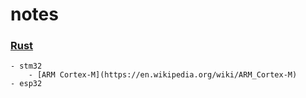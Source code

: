 # notes

### [Rust](https://github.com/a-givertzman/notes/tree/master/rust)
    - stm32
        - [ARM Cortex-M](https://en.wikipedia.org/wiki/ARM_Cortex-M)
    - esp32